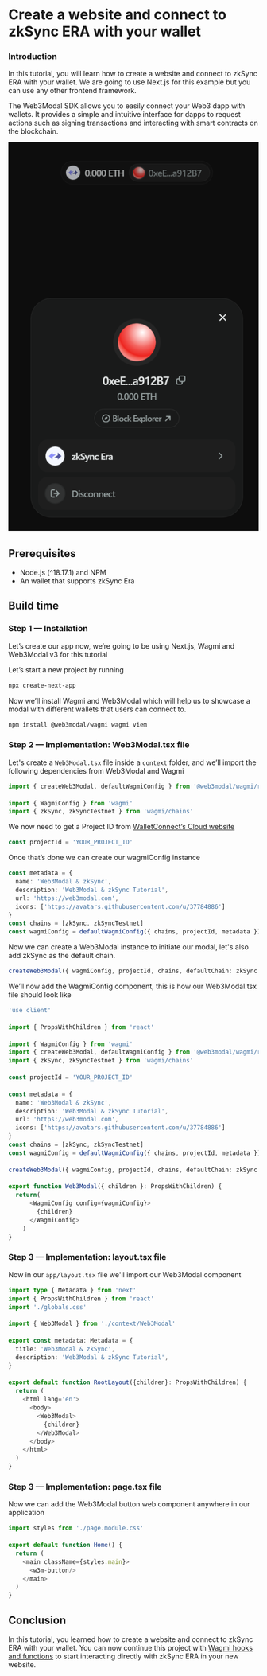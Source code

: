 # Create a website and connect to zkSync ERA with your wallet 

### Introduction

In this tutorial, you will learn how to create a website and connect to zkSync ERA with your wallet. We are going to use Next.js for this example but you can use any other frontend framework.

The Web3Modal SDK allows you to easily connect your Web3 dapp with wallets. It provides a simple and intuitive interface for dapps to request actions such as signing transactions and interacting with smart contracts on the blockchain.

![Web3Modal & zkSync](./images/web3modal-zksync.png)

## Prerequisites

- Node.js (^18.17.1) and NPM
- An wallet that supports zkSync Era

## Build time

### Step 1 — Installation

Let’s create our app now, we’re going to be using Next.js, Wagmi and Web3Modal v3 for this tutorial

Let’s start a new project by running

```sh
npx create-next-app
```

Now we’ll install Wagmi and Web3Modal which will help us to showcase a modal with different wallets that users can connect to.

```sh
npm install @web3modal/wagmi wagmi viem
```

### Step 2 — Implementation: Web3Modal.tsx file

Let's create a `Web3Modal.tsx` file inside a `context` folder, and we’ll import the following dependencies from Web3Modal and Wagmi

```ts
import { createWeb3Modal, defaultWagmiConfig } from '@web3modal/wagmi/react'

import { WagmiConfig } from 'wagmi'
import { zkSync, zkSyncTestnet } from 'wagmi/chains'
```

We now need to get a Project ID from [WalletConnect’s Cloud website](https://cloud.walletconnect.com/)

```ts
const projectId = 'YOUR_PROJECT_ID'
```

Once that’s done we can create our wagmiConfig instance

```ts
const metadata = {
  name: 'Web3Modal & zkSync',
  description: 'Web3Modal & zkSync Tutorial',
  url: 'https://web3modal.com',
  icons: ['https://avatars.githubusercontent.com/u/37784886']
}
const chains = [zkSync, zkSyncTestnet]
const wagmiConfig = defaultWagmiConfig({ chains, projectId, metadata })
```

Now we can create a Web3Modal instance to initiate our modal, let's also add zkSync as the default chain.

```ts
createWeb3Modal({ wagmiConfig, projectId, chains, defaultChain: zkSync })
```

We’ll now add the WagmiConfig component, this is how our Web3Modal.tsx file should look like

```ts
'use client'

import { PropsWithChildren } from 'react'

import { WagmiConfig } from 'wagmi'
import { createWeb3Modal, defaultWagmiConfig } from '@web3modal/wagmi/react'
import { zkSync, zkSyncTestnet } from 'wagmi/chains'

const projectId = 'YOUR_PROJECT_ID'

const metadata = {
  name: 'Web3Modal & zkSync',
  description: 'Web3Modal & zkSync Tutorial',
  url: 'https://web3modal.com',
  icons: ['https://avatars.githubusercontent.com/u/37784886']
}
const chains = [zkSync, zkSyncTestnet]
const wagmiConfig = defaultWagmiConfig({ chains, projectId, metadata })

createWeb3Modal({ wagmiConfig, projectId, chains, defaultChain: zkSync })

export function Web3Modal({ children }: PropsWithChildren) {
  return(
      <WagmiConfig config={wagmiConfig}>
        {children}
      </WagmiConfig>
    )
}
```

### Step 3 — Implementation: layout.tsx file

Now in our `app/layout.tsx` file we'll import our Web3Modal component

```ts
import type { Metadata } from 'next'
import { PropsWithChildren } from 'react'
import './globals.css'

import { Web3Modal } from './context/Web3Modal'

export const metadata: Metadata = {
  title: 'Web3Modal & zkSync',
  description: 'Web3Modal & zkSync Tutorial',
}

export default function RootLayout({children}: PropsWithChildren) {
  return (
    <html lang='en'>
      <body>
        <Web3Modal>
          {children}
        </Web3Modal>
      </body>
    </html>
  )
}
```

### Step 3 — Implementation: page.tsx file

Now we can add the Web3Modal button web component anywhere in our application

```ts
import styles from './page.module.css'

export default function Home() {
  return (
    <main className={styles.main}>
      <w3m-button/>
    </main>
  )
}
```

## Conclusion

In this tutorial, you learned how to create a website and connect to zkSync ERA with your wallet. You can now continue this project with [Wagmi hooks and functions](https://wagmi.sh/react/hooks/useContractRead) to start interacting directly with zkSync ERA in your new website.